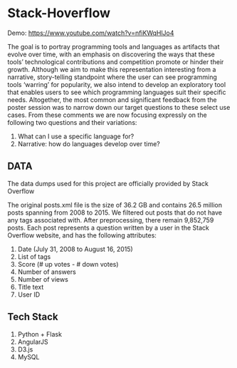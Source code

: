 # Stack-Hoverflow

Demo: https://www.youtube.com/watch?v=nfiKWqHlJo4

The goal is to portray programming tools and languages as artifacts that evolve over time, with an emphasis on discovering the ways that these tools’ technological contributions and competition promote or hinder their growth. Although we aim to make this representation interesting from a narrative, story-telling standpoint where the user can see programming tools ‘warring’ for popularity, we also intend to develop an exploratory tool that enables users to see which programming languages suit their specific needs. Altogether, the most common and significant feedback from the poster session was to narrow down our target questions to these select use cases. From these comments we are now focusing expressly on the following two questions and their variations:

1. What can I use a specific language for?
2. Narrative: how do languages develop over time?

## DATA
The data dumps used for this project are officially provided by Stack Overflow

The original posts.xml file is the size of 36.2 GB and contains 26.5 million posts spanning from 2008 to 2015. We filtered out posts that do not have any tags associated with. After preprocessing, there remain 9,852,759 posts. Each post represents a question written by a user in the Stack Overflow website, and has the following attributes:

1. Date (July 31, 2008 to August 16, 2015)
2. List of tags
3. Score (# up votes - # down votes)
4. Number of answers
5. Number of views
6. Title text
7. User ID 

## Tech Stack

1. Python + Flask
2. AngularJS
3. D3.js
4. MySQL


